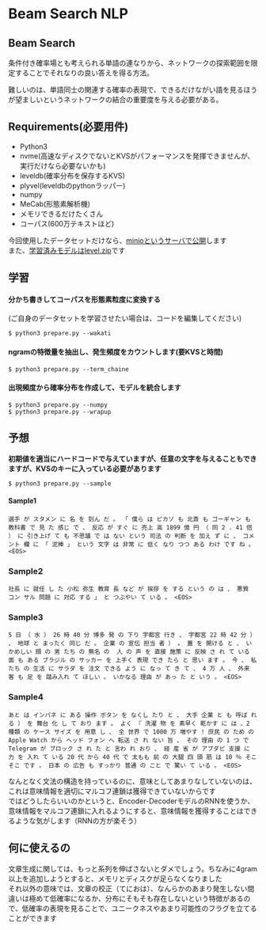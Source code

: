 # Beam Search NLP

## Beam Search

条件付き確率場とも考えられる単語の連なりから、ネットワークの探索範囲を限定することでそれなりの良い答えを得る方法。  

難しいのは、単語同士の関連する確率の表現で、できるだけながい語を見るほうが望ましいというネットワークの結合の重要度を与える必要がある。  



## Requirements(必要用件)
- Python3
- nvme(高速なディスクでないとKVSがパフォーマンスを発揮できませんが、実行だけなら必要ないかも)
- leveldb(確率分布を保存するKVS)
- plyvel(leveldbのpythonラッパー)
- numpy
- MeCab(形態素解析機)
- メモリできるだけたくさん
- コーパス(600万テキストほど)

今回使用したデータセットだけなら、[minioというサーバで公開](http://121.2.69.245:10001/minio/markov-chaine-data/)します  
また、[学習済みモデルはlevel.zip](http://121.2.69.245:10001/minio/markov-chaine-data/)です


## 学習

#### 分かち書きしてコーパスを形態素粒度に変換する  
(ご自身のデータセットを学習させたい場合は、コードを編集してください)
```console
$ python3 prepare.py --wakati
```

#### ngramの特徴量を抽出し、発生頻度をカウントします(要KVSと時間)
```console
$ python3 prepare.py --term_chaine
```

#### 出現頻度から確率分布を作成して、モデルを統合します
```console
$ python3 prepare.py --numpy
$ python3 prepare.py --wrapup
```

## 予想

**初期値を適当にハードコードで与えていますが、任意の文字を与えることもできますが、KVSのキーに入っている必要があります**  

```console
$ python3 prepare.py --sample
```

#### Sample1
```console
選手 が スタメン に 名 を 刻ん だ 。 「 僕ら は ピカソ も 北斎 も ゴーギャン も 教科書 で 見 た 感じ で 、 反応 が すぐ に 売上 高 1899 億 円 （ 同 2 . 41 倍 ） に 引き上げ て も 不思議 で は ない という 司法 の 判断 を 加え ず に 、 コメント 欄 に 「 泥棒 」 という 文字 は 非常 に 低く なり つつ ある わけ です ね 。 <EOS>
```

### Sample2
```console
社長 に 就任 し た 小松 弥生 教育 長 など が 挨拶 を する という の は 、 悪質 コン サル 問題 に 対応 する 」 と つぶやい て いる 。 <EOS>
```

### Sample3
```console
5 日 （ 水 ） 26 時 40 分 博多 発 の 下り 宇都宮 行き 、 宇都宮 22 時 42 分 ） 、 地球 と まったく 同じ だ 。 企業 の 宣伝 担当 者 ） 。 蓋 を 開ける と 、 いかめしい 顔 の 男 たち の 無名 の  人 の 声 を 直接 施策 に 反映 さ れ て いる 面 も ある ブラジル の サッカー を 上手く 表現 でき たら と 思い ます 。 今 、 私 たち の 生活 に サラダ を 注文 できる よう に なっ て き て 、 4 万 人 、 外来 客 も 足 を 踏み入れ て ほしい 。 いかなる 理由 が あっ た と いう 。 <EOS>
```

### Sample4
```console
あと は インパネ に ある 操作 ボタン を なくし たり と 、 大手 企業 と も 呼ば れる ） を 舞台 化 し て おり ます 。 よく 『 洗濯 物 を 素早く 乾かす に は 、2 種類 の ケース サイズ を 用意 し 、 全 世界 で 1000 万 増やす ! 庶民 の ため の Apple Watch から ヘッド フォン へ 転送 さ れ ない 旨 、 その 理由 の 1 つ で Telegram が ブロック さ れ た と 言わ れ おり 、 経 産 省 が アブダビ 支援 に 力 を 入れ て いる 20 代 から 40 代 で 太もも 前 の 大腿 四 頭 筋 は 10 ％ そこそこ です 。 日本 の 広告 も すっかり 普通 の こと で 驚い て いる 。 <EOS>
```

なんとなく文法の構造を持っているのに、意味としてあまりなしていないのは、これは意味情報を適切にマルコフ連鎖は獲得できていないからです  
ではどうしたらいいのかというと、Encoder-DecoderモデルのRNNを使うか、意味情報をマルコフ連鎖に入れるようにすると、意味情報を獲得することはできるような気がします（RNNの方が楽そう）  

## 何に使えるの
文章生成に関しては、もっと系列を伸ばさないとダメでしょう。ちなみに4gram以上を追加しようとすると、メモリとディスクが足らなくなりました  
それ以外の意味では、文章の校正（てにおは）、なんらかのあまり発生しない間違いは極めて低確率になるか、分布にそもそも存在しないという特徴があるので、低確率の表現を見ることで、ユニークネスやあまり可能性のフラグを立てることができます  




